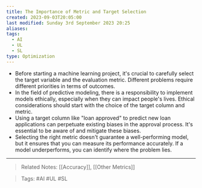 ```yaml
---
title: The Importance of Metric and Target Selection
created: 2023-09-03T20:05:00
last modified: Sunday 3rd September 2023 20:25
aliases: 
tags:
  - AI
  - UL
  - SL
type: Optimization
---
```

- Before starting a machine learning project, it's crucial to carefully select the target variable and the evaluation metric. Different problems require different priorities in terms of outcomes.
- In the field of predictive modeling, there is a responsibility to implement models ethically, especially when they can impact people's lives. Ethical considerations should start with the choice of the target column and metric.
- Using a target column like "loan approved" to predict new loan applications can perpetuate existing biases in the approval process. It's essential to be aware of and mitigate these biases.
- Selecting the right metric doesn't guarantee a well-performing model, but it ensures that you can measure its performance accurately. If a model underperforms, you can identify where the problem lies.
---
>Related Notes: [[Accuracy]], [[Other Metrics]]

>Tags: #AI #UL #SL 
